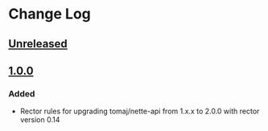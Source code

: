 # Change Log

## [Unreleased][unreleased]

## [1.0.0]
### Added
- Rector rules for upgrading tomaj/nette-api from 1.x.x to 2.0.0 with rector version 0.14

[unreleased]: https://github.com/efabrica-team/rector-tomaj-nette-api/compare/1.0.0...HEAD
[1.0.0]: https://github.com/efabrica-team/rector-tomaj-nette-api/compare/df181729cd98b6b4864cc07da3979be08944d322...1.0.0
